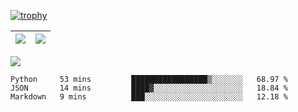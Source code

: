 [![trophy](https://github-profile-trophy.vercel.app/?username=ocss884&column=7)](https://github.com/ocss884)

| <img align="center" src="https://github-readme-stats.vercel.app/api?username=ocss884&show_icons=true&hide_border=true" /> | <img align="center" src="https://github-readme-streak-stats.herokuapp.com?user=ocss884&hide_border=true&date_format=M%20j%5B%2C%20Y%5D&ring=7EDDCF&fire=7EDDCF" /> |
| ------------------------------------------------------------ | ------------------------------------------------------------ |

![](https://komarev.com/ghpvc/?username=ocss884&color=brightgreen)

<!--START_SECTION:waka-->

```text
Python     53 mins         █████████████████▒░░░░░░░   68.97 %
JSON       14 mins         ████▓░░░░░░░░░░░░░░░░░░░░   18.84 %
Markdown   9 mins          ███░░░░░░░░░░░░░░░░░░░░░░   12.18 %
```

<!--END_SECTION:waka-->
